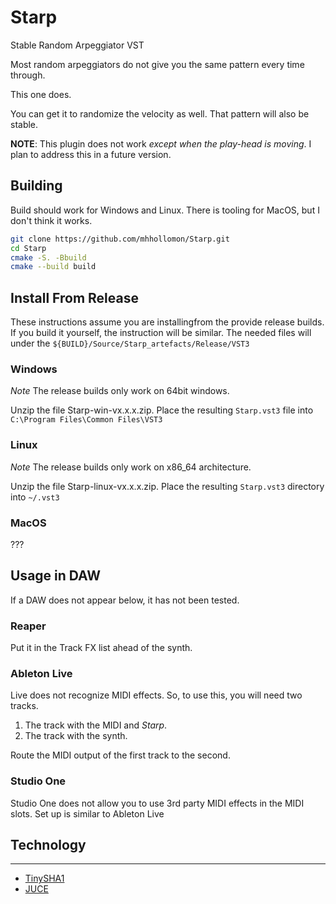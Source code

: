 # Starp
Stable Random Arpeggiator VST

Most random arpeggiators do not give you the same pattern every time through.

This one does.

You can get it to randomize the velocity as well. That pattern will also be stable.

**NOTE**: This plugin does not work *except when the play-head is moving*. 
I plan to address this in a future version.

## Building

Build should work for Windows and Linux.
There is tooling for MacOS, but I don't think it works.

```sh
git clone https://github.com/mhhollomon/Starp.git
cd Starp
cmake -S. -Bbuild
cmake --build build
```

## Install From Release

These instructions assume you are installingfrom the provide release builds.
If you build it yourself, the instruction will be similar. The needed files
will under the `${BUILD}/Source/Starp_artefacts/Release/VST3`

### Windows
*Note* The release builds only work on 64bit windows.

Unzip the file Starp-win-vx.x.x.zip. Place the resulting `Starp.vst3`
file into `C:\Program Files\Common Files\VST3`

### Linux 
*Note* The release builds only work on x86_64 architecture.

Unzip the file Starp-linux-vx.x.x.zip. Place the resulting `Starp.vst3`
directory into `~/.vst3`

### MacOS
???

## Usage in DAW

If a DAW does not appear below, it has not been tested.

### Reaper
Put it in the Track FX list ahead of the synth.

### Ableton Live
Live does not recognize MIDI effects. So, to use this, you will need two tracks.
1. The track with the MIDI and _Starp_.
1. The track with the synth.

Route the MIDI output of the first track to the second.

### Studio One
Studio One does not allow you to use 3rd party MIDI effects in the MIDI slots.
Set up is similar to Ableton Live

## Technology
----

- [TinySHA1](https://github.com/mohaps/TinySHA1/)
- [JUCE](https://juce.com/)
